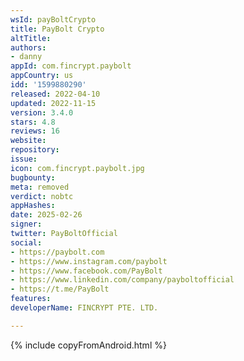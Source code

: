 ```yaml
---
wsId: payBoltCrypto
title: PayBolt Crypto
altTitle: 
authors:
- danny
appId: com.fincrypt.paybolt
appCountry: us
idd: '1599880290'
released: 2022-04-10
updated: 2022-11-15
version: 3.4.0
stars: 4.8
reviews: 16
website: 
repository: 
issue: 
icon: com.fincrypt.paybolt.jpg
bugbounty: 
meta: removed
verdict: nobtc
appHashes: 
date: 2025-02-26
signer: 
twitter: PayBoltOfficial
social:
- https://paybolt.com
- https://www.instagram.com/paybolt
- https://www.facebook.com/PayBolt
- https://www.linkedin.com/company/payboltofficial
- https://t.me/PayBolt
features: 
developerName: FINCRYPT PTE. LTD.

---
```


{% include copyFromAndroid.html %}
